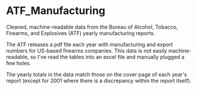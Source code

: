 # ATF_Manufacturing
Cleaned, machine-readable data from the Bureau of Alcohol, Tobacco, Firearms, and Explosives (ATF) yearly manufacturing reports.

The ATF releases a pdf file each year with manufacturing and export numbers for US-based firearms companies. This data is not easily machine-readable, so I've read the tables into an excel file and manually plugged a few holes.

The yearly totals in the data match those on the cover page of each year's report (except for 2001 where there is a discrepancy within the report itself).
